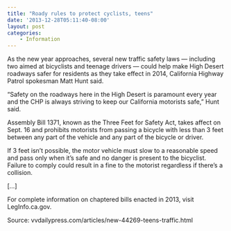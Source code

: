 ```yaml
---
title: "Roady rules to protect cyclists, teens"
date: '2013-12-28T05:11:40-08:00'
layout: post
categories:
    - Information
---
```


As the new year approaches, several new traffic safety laws — including two aimed at bicyclists and teenage drivers — could help make High Desert roadways safer for residents as they take effect in 2014, California Highway Patrol spokesman Matt Hunt said.  
  
“Safety on the roadways here in the High Desert is paramount every year and the CHP is always striving to keep our California motorists safe,” Hunt said.

Assembly Bill 1371, known as the Three Feet for Safety Act, takes affect on Sept. 16 and prohibits motorists from passing a bicycle with less than 3 feet between any part of the vehicle and any part of the bicycle or driver.

If 3 feet isn’t possible, the motor vehicle must slow to a reasonable speed and pass only when it’s safe and no danger is present to the bicyclist. Failure to comply could result in a fine to the motorist regardless if there’s a collision.

\[…\]

For complete information on chaptered bills enacted in 2013, visit LegInfo.ca.gov.

Source: vvdailypress.com/articles/new-44269-teens-traffic.html